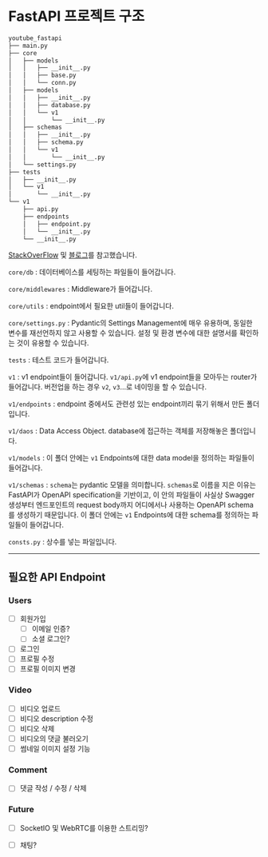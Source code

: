 # FastAPI 프로젝트 구조

```bash
youtube_fastapi
├── main.py
├── core
│   ├── models
│   │   ├── __init__.py
│   │   ├── base.py
│   │   └── conn.py
│   ├── models
│   │   ├── __init__.py
│   │   ├── database.py
│   │   └── v1
│   │       └── __init__.py
│   ├── schemas
│   │   ├── __init__.py
│   │   ├── schema.py
│   │   └── v1
│   │       └── __init__.py
│   └── settings.py
├── tests
│   ├── __init__.py
│   └── v1
│       └── __init__.py
└── v1
    ├── api.py
    ├── endpoints
    │   ├── endpoint.py
    │   └── __init__.py
    └── __init__.py 

```

[StackOverFlow](https://stackoverflow.com/questions/64943693/what-are-the-best-practices-for-structuring-a-fastapi-project) 및 [블로그](https://dingrr.com/blog/post/python-fastapi-%EB%A1%9C-%EB%B0%B1%EC%97%94%EB%93%9C-%EB%A7%8C%EB%93%A4%EA%B8%B0-2%ED%99%94-%ED%94%84%EB%A1%9C%EC%A0%9D%ED%8A%B8-%EA%B5%AC%EC%A1%B0)를 참고했습니다.

`core/db` : 데이터베이스를 세팅하는 파일들이 들어갑니다.

`core/middlewares` : Middleware가 들어갑니다.

`core/utils` : endpoint에서 필요한 util들이 들어갑니다.

`core/settings.py` : Pydantic의 Settings Management에 매우 유용하며, 동일한 변수를 재선언하지 않고 사용할 수 있습니다. 설정 및 환경 변수에 대한 설명서를 확인하는 것이 유용할 수 있습니다.

`tests` : 테스트 코드가 들어갑니다.

`v1` : v1 endpoint들이 들어갑니다. `v1/api.py`에 v1 endpoint들을 모아두는 router가 들어갑니다. 버전업을 하는 경우 `v2`, `v3`...로 네이밍을 할 수 있습니다.

`v1/endpoints` : endpoint 중에서도 관련성 있는 endpoint끼리 묶기 위해서 만든 폴더입니다.

`v1/daos` : Data Access Object. database에 접근하는 객체를 저장해놓은 폴더입니다.

`v1/models` : 이 폴더 안에는 `v1` Endpoints에 대한 data model을 정의하는 파일들이 들어갑니다.

`v1/schemas` : `schema`는 pydantic 모델을 의미합니다. `schemas`로 이름을 지은 이유는 FastAPI가 OpenAPI specification을 기반이고, 이 안의 파일들이 사실상 Swagger 생성부터 엔드포인트의 request body까지 어디에서나 사용하는 OpenAPI schema를 생성하기 때문입니다. 이 폴더 안에는 `v1` Endpoints에 대한 schema를 정의하는 파일들이 들어갑니다.

`consts.py` : 상수를 넣는 파일입니다.

---
## 필요한 API Endpoint

### Users

- [ ] 회원가입
  - [ ] 이메일 인증?
  - [ ] 소셜 로그인?
- [ ] 로그인
- [ ] 프로필 수정
- [ ] 프로필 이미지 변경

### Video

- [ ] 비디오 업로드
- [ ] 비디오 description 수정
- [ ] 비디오 삭제
- [ ] 비디오의 댓글 불러오기
- [ ] 썸네일 이미지 설정 기능

### Comment

- [ ] 댓글 작성 / 수정 / 삭제
### Future

- [ ] SocketIO 및 WebRTC를 이용한 스트리밍?
- [ ] 채팅?


